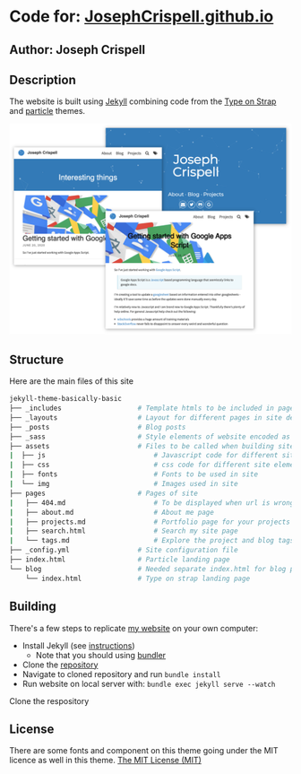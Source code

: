 # Code for: [JosephCrispell.github.io](https://josephcrispell.github.io/)

## Author: Joseph Crispell

## Description

The website is built using [Jekyll](https://jekyllrb.com) combining code from the [Type on Strap](https://github.com/sylhare/Type-on-Strap) and [particle](https://github.com/nrandecker/particle) themes.

![Screenshots](screenshot.png)

## Structure

Here are the main files of this site

```bash
jekyll-theme-basically-basic
├── _includes                   # Template htmls to be included in pages of site
├── _layouts                    # Layout for different pages in site defined as html
├── _posts                      # Blog posts
├── _sass                       # Style elements of website encoded as SASS (an extension to css)
├── assets                      # Files to be called when building site
|  ├── js                           # Javascript code for different site elements: particle, Katex, jquery, bootstrap, jekyll search,
|  ├── css                          # css code for different site elements: Bootstrap, font-awesome, katex and main css
|  ├── fonts                        # Fonts to be used in site
|  └── img                          # Images used in site
├── pages                       # Pages of site
|   ├── 404.md                      # To be displayed when url is wrong
|   ├── about.md                    # About me page
|   ├── projects.md                 # Portfolio page for your projects
|   ├── search.html                 # Search my site page
|   └── tags.md                     # Explore the project and blog tags here
├── _config.yml                 # Site configuration file 
├── index.html                  # Particle landing page
└── blog                        # Needed separate index.html for blog pagination (next/previous) to work
    └── index.html              # Type on strap landing page
```

## Building

There's a few steps to replicate [my website](https://josephcrispell.github.io/) on your own computer:

- Install Jekyll (see [instructions](https://jekyllrb.com/docs/installation/))
    * Note that you should using [bundler](https://jekyllrb.com/tutorials/using-jekyll-with-bundler/)
- Clone the [repository](https://github.com/JosephCrispell/JosephCrispell.github.io)
- Navigate to cloned repository and run `bundle install`
- Run website on local server with: `bundle exec jekyll serve --watch`

Clone the respository

## License

There are some fonts and component on this theme going under the MIT licence as well in this theme.
[The MIT License (MIT)](https://raw.githubusercontent.com/Sylhare/Type-on-Strap/master/LICENSE)
